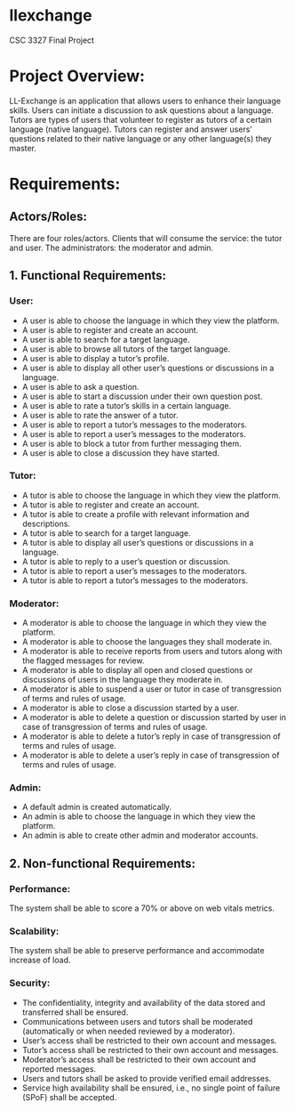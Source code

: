 # llexchange
CSC 3327 Final Project

# Project Overview:
LL-Exchange is an application that allows users to enhance their language skills. Users can initiate a discussion to ask questions about a language. Tutors are types of users that volunteer to register as tutors of a certain language (native language). Tutors can register and answer users’ questions related to their native language or any other language(s) they master.

# Requirements:

## Actors/Roles:
There are four roles/actors.
Clients that will consume the service: the tutor and user.
The administrators: the moderator and admin.

## 1.	Functional Requirements:

### User:
-	A user is able to choose the language in which they view the platform.
-	A user is able to register and create an account.
-	A user is able to search for a target language.
-	A user is able to browse all tutors of the target language. 
-	A user is able to display a tutor’s profile.
-	A user is able to display all other user’s questions or discussions in a language.
-	A user is able to ask a question.
-	A user is able to start a discussion under their own question post.
-	A user is able to rate a tutor’s skills in a certain language.
-	A user is able to rate the answer of a tutor.
-	A user is able to report a tutor’s messages to the moderators.
-	A user is able to report a user’s messages to the moderators.
-	A user is able to block a tutor from further messaging them.
-	A user is able to close a discussion they have started.

### Tutor:
-	A tutor is able to choose the language in which they view the platform.
-	A tutor is able to register and create an account.
-	A tutor is able to create a profile with relevant information and descriptions.
-	A tutor is able to search for a target language.
-	A tutor is able to display all user’s questions or discussions in a language.
-	A tutor is able to reply to a user’s question or discussion.
-	A tutor is able to report a user’s messages to the moderators.
-	A tutor is able to report a tutor’s messages to the moderators.

### Moderator:
-	A moderator is able to choose the language in which they view the platform.
-	A moderator is able to choose the languages they shall moderate in. 
-	A moderator is able to receive reports from users and tutors along with the flagged messages for review.
-	A moderator is able to display all open and closed questions or discussions of users in the language they moderate in.
-	A moderator is able to suspend a user or tutor in case of transgression of terms and rules of usage.
-	A moderator is able to close a discussion started by a user.
-	A moderator is able to delete a question or discussion started by user in case of transgression of terms and rules of usage.
-	A moderator is able to delete a tutor’s reply in case of transgression of terms and rules of usage.
-	A moderator is able to delete a user’s reply in case of transgression of terms and rules of usage.

### Admin:
-	A default admin is created automatically.
-	An admin is able to choose the language in which they view the platform.
-	An admin is able to create other admin and moderator accounts.

## 2.	Non-functional Requirements:

### Performance: 
The system shall be able to score a 70% or above on web vitals metrics. 

### Scalability: 
The system shall be able to preserve performance and accommodate increase of load. 

### Security: 
-	The confidentiality, integrity and availability of the data stored and transferred shall be ensured.
-	Communications between users and tutors shall be moderated (automatically or when needed reviewed by a moderator). 
-	User’s access shall be restricted to their own account and messages.
-	Tutor’s access shall be restricted to their own account and messages.
-	Moderator’s access shall be restricted to their own account and reported messages.
-	Users and tutors shall be asked to provide verified email addresses. 
-	Service high availability shall be ensured, i.e., no single point of failure (SPoF) shall be accepted.

